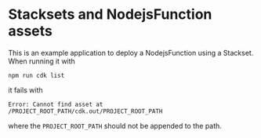 # Stacksets and NodejsFunction assets

This is an example application to deploy a NodejsFunction using a Stackset. When running it with

```shell
npm run cdk list
```

it fails with

```text
Error: Cannot find asset at /PROJECT_ROOT_PATH/cdk.out/PROJECT_ROOT_PATH
```

where the `PROJECT_ROOT_PATH` should not be appended to the path.
